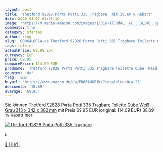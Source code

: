 ```yaml
---
layout: post
title: 'Thetford 92828 Porta Potti 335 Tragbare  mit 38.69 % Rabatt'
date: 2020-03-07 05:06:19
image: 'https://m.media-amazon.com/images/I/31G+ITSRdAL._AC_._SL200_.jpg'
comments: true
category: ofertas
author: ring
slug: 'B006AUOR1W-de Thetford 92828 Porta Potti 335 Tragbare Toilette Qube...'
tags: tole.es
actualPrice: 69.95 EUR
currency: EUR
price: 69.95
comparePrice: 114.09 EUR
prodname: 'Thetford 92828 Porta Potti 335 Tragbare Toilette Qube  Weiß-Grau 313 x 342 x 382 mm'
country: 'de'
flag: '🇩🇪'
buyurl: 'https://www.amazon.de/dp/B006AUOR1W/?tag=tolees0ca-21'
descuento: '38.69'
average: '69.95'
---
```


Sie können [Thetford 92828 Porta Potti 335 Tragbare Toilette Qube  Weiß-Grau 313 x 342 x 382 mm](https://www.amazon.de/dp/B006AUOR1W/?tag=tolees0ca-21) mit Preis 69.95 EUR (original: 114.09 EUR) 38.69 % Rabatt hier:

[![Thetford 92828 Porta Potti 335 Tragbare ](https://m.media-amazon.com/images/I/31G+ITSRdAL._AC_._SL200_.jpg)](https://www.amazon.de/dp/B006AUOR1W/?tag=tolees0ca-21)

ℹ️:


[🛒 Hier!!](https://www.amazon.de/dp/B006AUOR1W/?tag=tolees0ca-21)
